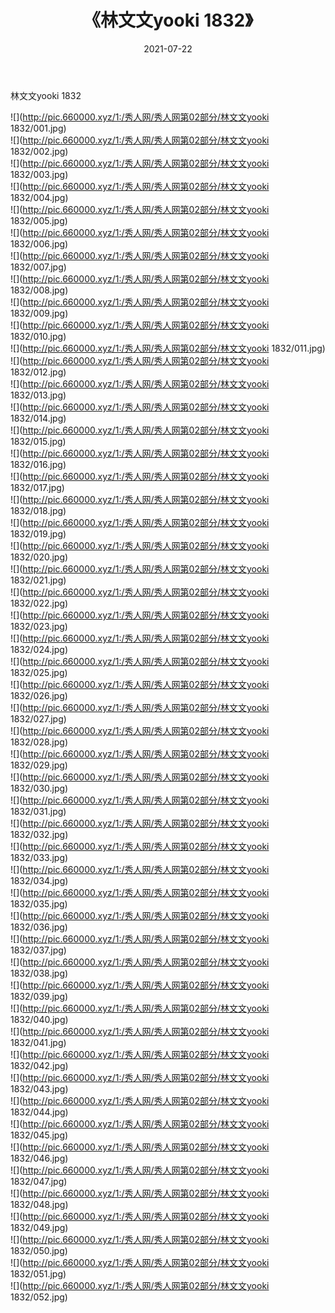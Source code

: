 ﻿---
layout: post
title:  《林文文yooki 1832》
date:   2021-07-22
img: http://pic.660000.xyz/1:/秀人网/秀人网第02部分/林文文yooki 1832/000.jpg
categories: [美女, 清纯, 唯美]
---

林文文yooki 1832

  ![](http://pic.660000.xyz/1:/秀人网/秀人网第02部分/林文文yooki 1832/001.jpg) <br> ![](http://pic.660000.xyz/1:/秀人网/秀人网第02部分/林文文yooki 1832/002.jpg) <br> ![](http://pic.660000.xyz/1:/秀人网/秀人网第02部分/林文文yooki 1832/003.jpg) <br> ![](http://pic.660000.xyz/1:/秀人网/秀人网第02部分/林文文yooki 1832/004.jpg) <br> ![](http://pic.660000.xyz/1:/秀人网/秀人网第02部分/林文文yooki 1832/005.jpg) <br> ![](http://pic.660000.xyz/1:/秀人网/秀人网第02部分/林文文yooki 1832/006.jpg) <br> ![](http://pic.660000.xyz/1:/秀人网/秀人网第02部分/林文文yooki 1832/007.jpg) <br> ![](http://pic.660000.xyz/1:/秀人网/秀人网第02部分/林文文yooki 1832/008.jpg) <br> ![](http://pic.660000.xyz/1:/秀人网/秀人网第02部分/林文文yooki 1832/009.jpg) <br> ![](http://pic.660000.xyz/1:/秀人网/秀人网第02部分/林文文yooki 1832/010.jpg) <br> ![](http://pic.660000.xyz/1:/秀人网/秀人网第02部分/林文文yooki 1832/011.jpg) <br> ![](http://pic.660000.xyz/1:/秀人网/秀人网第02部分/林文文yooki 1832/012.jpg) <br> ![](http://pic.660000.xyz/1:/秀人网/秀人网第02部分/林文文yooki 1832/013.jpg) <br> ![](http://pic.660000.xyz/1:/秀人网/秀人网第02部分/林文文yooki 1832/014.jpg) <br> ![](http://pic.660000.xyz/1:/秀人网/秀人网第02部分/林文文yooki 1832/015.jpg) <br> ![](http://pic.660000.xyz/1:/秀人网/秀人网第02部分/林文文yooki 1832/016.jpg) <br> ![](http://pic.660000.xyz/1:/秀人网/秀人网第02部分/林文文yooki 1832/017.jpg) <br> ![](http://pic.660000.xyz/1:/秀人网/秀人网第02部分/林文文yooki 1832/018.jpg) <br> ![](http://pic.660000.xyz/1:/秀人网/秀人网第02部分/林文文yooki 1832/019.jpg) <br> ![](http://pic.660000.xyz/1:/秀人网/秀人网第02部分/林文文yooki 1832/020.jpg) <br> ![](http://pic.660000.xyz/1:/秀人网/秀人网第02部分/林文文yooki 1832/021.jpg) <br> ![](http://pic.660000.xyz/1:/秀人网/秀人网第02部分/林文文yooki 1832/022.jpg) <br> ![](http://pic.660000.xyz/1:/秀人网/秀人网第02部分/林文文yooki 1832/023.jpg) <br> ![](http://pic.660000.xyz/1:/秀人网/秀人网第02部分/林文文yooki 1832/024.jpg) <br> ![](http://pic.660000.xyz/1:/秀人网/秀人网第02部分/林文文yooki 1832/025.jpg) <br> ![](http://pic.660000.xyz/1:/秀人网/秀人网第02部分/林文文yooki 1832/026.jpg) <br> ![](http://pic.660000.xyz/1:/秀人网/秀人网第02部分/林文文yooki 1832/027.jpg) <br> ![](http://pic.660000.xyz/1:/秀人网/秀人网第02部分/林文文yooki 1832/028.jpg) <br> ![](http://pic.660000.xyz/1:/秀人网/秀人网第02部分/林文文yooki 1832/029.jpg) <br> ![](http://pic.660000.xyz/1:/秀人网/秀人网第02部分/林文文yooki 1832/030.jpg) <br> ![](http://pic.660000.xyz/1:/秀人网/秀人网第02部分/林文文yooki 1832/031.jpg) <br> ![](http://pic.660000.xyz/1:/秀人网/秀人网第02部分/林文文yooki 1832/032.jpg) <br> ![](http://pic.660000.xyz/1:/秀人网/秀人网第02部分/林文文yooki 1832/033.jpg) <br> ![](http://pic.660000.xyz/1:/秀人网/秀人网第02部分/林文文yooki 1832/034.jpg) <br> ![](http://pic.660000.xyz/1:/秀人网/秀人网第02部分/林文文yooki 1832/035.jpg) <br> ![](http://pic.660000.xyz/1:/秀人网/秀人网第02部分/林文文yooki 1832/036.jpg) <br> ![](http://pic.660000.xyz/1:/秀人网/秀人网第02部分/林文文yooki 1832/037.jpg) <br> ![](http://pic.660000.xyz/1:/秀人网/秀人网第02部分/林文文yooki 1832/038.jpg) <br> ![](http://pic.660000.xyz/1:/秀人网/秀人网第02部分/林文文yooki 1832/039.jpg) <br> ![](http://pic.660000.xyz/1:/秀人网/秀人网第02部分/林文文yooki 1832/040.jpg) <br> ![](http://pic.660000.xyz/1:/秀人网/秀人网第02部分/林文文yooki 1832/041.jpg) <br> ![](http://pic.660000.xyz/1:/秀人网/秀人网第02部分/林文文yooki 1832/042.jpg) <br> ![](http://pic.660000.xyz/1:/秀人网/秀人网第02部分/林文文yooki 1832/043.jpg) <br> ![](http://pic.660000.xyz/1:/秀人网/秀人网第02部分/林文文yooki 1832/044.jpg) <br> ![](http://pic.660000.xyz/1:/秀人网/秀人网第02部分/林文文yooki 1832/045.jpg) <br> ![](http://pic.660000.xyz/1:/秀人网/秀人网第02部分/林文文yooki 1832/046.jpg) <br> ![](http://pic.660000.xyz/1:/秀人网/秀人网第02部分/林文文yooki 1832/047.jpg) <br> ![](http://pic.660000.xyz/1:/秀人网/秀人网第02部分/林文文yooki 1832/048.jpg) <br> ![](http://pic.660000.xyz/1:/秀人网/秀人网第02部分/林文文yooki 1832/049.jpg) <br> ![](http://pic.660000.xyz/1:/秀人网/秀人网第02部分/林文文yooki 1832/050.jpg) <br> ![](http://pic.660000.xyz/1:/秀人网/秀人网第02部分/林文文yooki 1832/051.jpg) <br> ![](http://pic.660000.xyz/1:/秀人网/秀人网第02部分/林文文yooki 1832/052.jpg) <br>